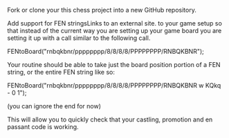 Fork or clone your this chess project into a new GitHub repository.

Add support for FEN stringsLinks to an external site. to your game setup so that instead of the current way you are setting up your game board you are setting it up with a call similar to the following call.

FENtoBoard("rnbqkbnr/pppppppp/8/8/8/8/PPPPPPPP/RNBQKBNR");

Your routine should be able to take just the board position portion of a FEN string, or the entire FEN string like so:

FENtoBoard("rnbqkbnr/pppppppp/8/8/8/8/PPPPPPPP/RNBQKBNR w KQkq - 0 1");

(you can ignore the end for now)

This will allow you to quickly check that your castling, promotion and en passant code is working.